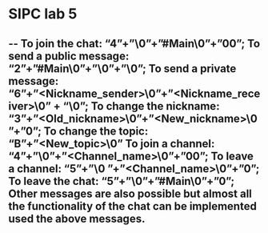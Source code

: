 SIPC lab 5
==========

--
To join the chat: “4”+”<Nickname>\0”+”#Main\0”+”00”;
To send a public message: “2”+”#Main\0”+”<Nickname>\0”+”<Message>\0”;
To send a private message: “6”+”<Nickname_sender>\0”+”<Nickname_receiver>\0” + “<Message>\0”;
To change the nickname: “3”+”<Old_nickname>\0”+”<New_nickname>\0”+”0”;
To change the topic: “B”+”<New_topic>\0”
To join a channel: “4”+”<Nickname>\0”+”<Channel_name>\0”+”00”;
To leave a channel: “5”+”<Nickname>\0 ”+”<Channel_name>\0”+”0”;
To leave the chat: “5”+”<Nickname>\0”+”#Main\0”+”0”;
Other messages are also possible but almost all the functionality of the chat can be implemented used the above messages.
--
